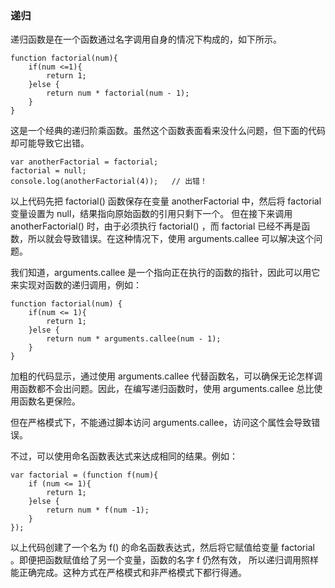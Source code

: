 ### 递归

递归函数是在一个函数通过名字调用自身的情况下构成的，如下所示。

    function factorial(num){
        if(num <=1){
            return 1;
        }else {
            return num * factorial(num - 1);
        }
    }

这是一个经典的递归阶乘函数。虽然这个函数表面看来没什么问题，但下面的代码却可能导致它出错。

    var anotherFactorial = factorial;
    factorial = null;
    console.log(anotherFactorial(4));   // 出错！

以上代码先把 factorial() 函数保存在变量 anotherFactorial 中，然后将 factorial 变量设置为 null，结果指向原始函数的引用只剩下一个。
但在接下来调用 anotherFactorial() 时，由于必须执行 factorial() ，而 factorial 已经不再是函数，所以就会导致错误。在这种情况下，使用
arguments.callee 可以解决这个问题。

我们知道，arguments.callee 是一个指向正在执行的函数的指针，因此可以用它来实现对函数的递归调用，例如：

    function factorial(num) {
        if(num <= 1){
            return 1;
        }else {
            return num * arguments.callee(num - 1);
        }
    }

加粗的代码显示，通过使用 arguments.callee 代替函数名，可以确保无论怎样调用函数都不会出问题。因此，在编写递归函数时，使用 arguments.callee
总比使用函数名更保险。

<red>但在严格模式下，不能通过脚本访问 arguments.callee，访问这个属性会导致错误</red>。

不过，<red>可以使用命名函数表达式来达成相同的结果</red>。例如：

    var factorial = (function f(num){
        if (num <= 1){
            return 1;
        }else {
            return num * f(num -1);
        }
    });

以上代码创建了一个名为 f() 的命名函数表达式，然后将它赋值给变量 factorial 。即便把函数赋值给了另一个变量，函数的名字 f 仍然有效，
所以递归调用照样能正确完成。这种方式在严格模式和非严格模式下都行得通。

